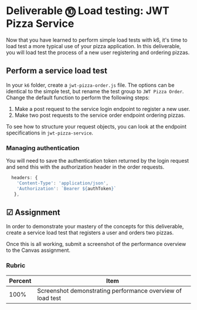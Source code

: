 # Deliverable ⓾ Load testing: JWT Pizza Service

Now that you have learned to perform simple load tests with k6, it's time to load test a more typical use of your pizza application. In this deliverable, you will load test the process of a new user registering and ordering pizzas.

## Perform a service load test

In your `k6` folder, create a `jwt-pizza-order.js` file. The options can be identical to the simple test, but rename the test group to `JWT Pizza Order`. Change the default function to perform the following steps:

1. Make a post request to the service login endpoint to register a new user.
1. Make two post requests to the service order endpoint ordering pizzas.

To see how to structure your request objects, you can look at the endpoint specifications in `jwt-pizza-service`.

### Managing authentication

You will need to save the authentication token returned by the login request and send this with the authorization header in the order requests.

```javascript
  headers: {
    'Content-Type': 'application/json',
    'Authorization': `Bearer ${authToken}`
   },
```

## ☑ Assignment

In order to demonstrate your mastery of the concepts for this deliverable, create a service load test that registers a user and orders two pizzas.

Once this is all working, submit a screenshot of the performance overview to the Canvas assignment.

### Rubric

| Percent | Item                                                       |
| ------- | ---------------------------------------------------------- |
| 100%    | Screenshot demonstrating performance overview of load test |
